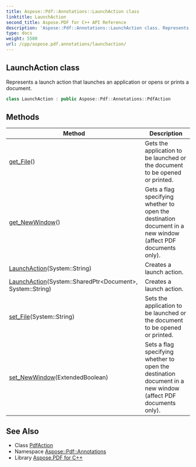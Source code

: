 ```yaml
---
title: Aspose::Pdf::Annotations::LaunchAction class
linktitle: LaunchAction
second_title: Aspose.PDF for C++ API Reference
description: 'Aspose::Pdf::Annotations::LaunchAction class. Represents a launch action that launches an application or opens or prints a document in C++.'
type: docs
weight: 5500
url: /cpp/aspose.pdf.annotations/launchaction/
---
```

## LaunchAction class


Represents a launch action that launches an application or opens or prints a document.

```cpp
class LaunchAction : public Aspose::Pdf::Annotations::PdfAction
```

## Methods

| Method | Description |
| --- | --- |
| [get_File](./get_file/)() | Gets the application to be launched or the document to be opened or printed. |
| [get_NewWindow](./get_newwindow/)() | Gets a flag specifying whether to open the destination document in a new window (affect PDF documents only). |
| [LaunchAction](./launchaction/)(System::String) | Creates a launch action. |
| [LaunchAction](./launchaction/)(System::SharedPtr\<Document\>, System::String) | Creates a launch action. |
| [set_File](./set_file/)(System::String) | Sets the application to be launched or the document to be opened or printed. |
| [set_NewWindow](./set_newwindow/)(ExtendedBoolean) | Sets a flag specifying whether to open the destination document in a new window (affect PDF documents only). |
## See Also

* Class [PdfAction](../pdfaction/)
* Namespace [Aspose::Pdf::Annotations](../)
* Library [Aspose.PDF for C++](../../)
